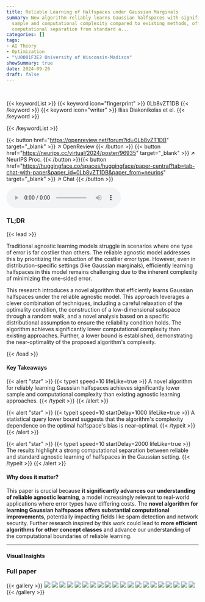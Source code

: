 ```yaml
---
title: Reliable Learning of Halfspaces under Gaussian Marginals
summary: New algorithm reliably learns Gaussian halfspaces with significantly improved
  sample and computational complexity compared to existing methods, offering strong
  computational separation from standard a...
categories: []
tags:
- AI Theory
- Optimization
- "\U0001F3E2 University of Wisconsin-Madison"
showSummary: true
date: 2024-09-26
draft: false
---
```


<br>

{{< keywordList >}}
{{< keyword icon="fingerprint" >}} 0Lb8vZT1DB {{< /keyword >}}
{{< keyword icon="writer" >}} Ilias Diakonikolas et el. {{< /keyword >}}
 
{{< /keywordList >}}

{{< button href="https://openreview.net/forum?id=0Lb8vZT1DB" target="_blank" >}}
↗ OpenReview
{{< /button >}}
{{< button href="https://neurips.cc/virtual/2024/poster/96935" target="_blank" >}}
↗ NeurIPS Proc.
{{< /button >}}{{< button href="https://huggingface.co/spaces/huggingface/paper-central?tab=tab-chat-with-paper&paper_id=0Lb8vZT1DB&paper_from=neurips" target="_blank" >}}
↗ Chat
{{< /button >}}



<audio controls>
    <source src="https://ai-paper-reviewer.com/0Lb8vZT1DB/podcast.wav" type="audio/wav">
    Your browser does not support the audio element.
</audio>


### TL;DR


{{< lead >}}

Traditional agnostic learning models struggle in scenarios where one type of error is far costlier than others.  The reliable agnostic model addresses this by prioritizing the reduction of the costlier error type.  However, even in distribution-specific settings (like Gaussian marginals), efficiently learning halfspaces in this model remains challenging due to the inherent complexity of minimizing the one-sided error.

This research introduces a novel algorithm that efficiently learns Gaussian halfspaces under the reliable agnostic model. This approach leverages a clever combination of techniques, including a careful relaxation of the optimality condition, the construction of a low-dimensional subspace through a random walk, and a novel analysis based on a specific distributional assumption to ensure the reliability condition holds.  The algorithm achieves significantly lower computational complexity than existing approaches.  Further, a lower bound is established, demonstrating the near-optimality of the proposed algorithm's complexity.

{{< /lead >}}


#### Key Takeaways

{{< alert "star" >}}
{{< typeit speed=10 lifeLike=true >}} A novel algorithm for reliably learning Gaussian halfspaces achieves significantly lower sample and computational complexity than existing agnostic learning approaches. {{< /typeit >}}
{{< /alert >}}

{{< alert "star" >}}
{{< typeit speed=10 startDelay=1000 lifeLike=true >}} A statistical query lower bound suggests that the algorithm's complexity dependence on the optimal halfspace's bias is near-optimal. {{< /typeit >}}
{{< /alert >}}

{{< alert "star" >}}
{{< typeit speed=10 startDelay=2000 lifeLike=true >}} The results highlight a strong computational separation between reliable and standard agnostic learning of halfspaces in the Gaussian setting. {{< /typeit >}}
{{< /alert >}}

#### Why does it matter?
This paper is crucial because **it significantly advances our understanding of reliable agnostic learning**, a model increasingly relevant to real-world applications where error types have differing costs.  The **novel algorithm for learning Gaussian halfspaces offers substantial computational improvements**, potentially impacting fields like spam detection and network security.  Further research inspired by this work could lead to **more efficient algorithms for other concept classes** and advance our understanding of the computational boundaries of reliable learning.

------
#### Visual Insights







### Full paper

{{< gallery >}}
<img src="https://ai-paper-reviewer.com/0Lb8vZT1DB/1.png" class="grid-w50 md:grid-w33 xl:grid-w25" />
<img src="https://ai-paper-reviewer.com/0Lb8vZT1DB/2.png" class="grid-w50 md:grid-w33 xl:grid-w25" />
<img src="https://ai-paper-reviewer.com/0Lb8vZT1DB/3.png" class="grid-w50 md:grid-w33 xl:grid-w25" />
<img src="https://ai-paper-reviewer.com/0Lb8vZT1DB/4.png" class="grid-w50 md:grid-w33 xl:grid-w25" />
<img src="https://ai-paper-reviewer.com/0Lb8vZT1DB/5.png" class="grid-w50 md:grid-w33 xl:grid-w25" />
<img src="https://ai-paper-reviewer.com/0Lb8vZT1DB/6.png" class="grid-w50 md:grid-w33 xl:grid-w25" />
<img src="https://ai-paper-reviewer.com/0Lb8vZT1DB/7.png" class="grid-w50 md:grid-w33 xl:grid-w25" />
<img src="https://ai-paper-reviewer.com/0Lb8vZT1DB/8.png" class="grid-w50 md:grid-w33 xl:grid-w25" />
<img src="https://ai-paper-reviewer.com/0Lb8vZT1DB/9.png" class="grid-w50 md:grid-w33 xl:grid-w25" />
<img src="https://ai-paper-reviewer.com/0Lb8vZT1DB/10.png" class="grid-w50 md:grid-w33 xl:grid-w25" />
<img src="https://ai-paper-reviewer.com/0Lb8vZT1DB/11.png" class="grid-w50 md:grid-w33 xl:grid-w25" />
<img src="https://ai-paper-reviewer.com/0Lb8vZT1DB/12.png" class="grid-w50 md:grid-w33 xl:grid-w25" />
<img src="https://ai-paper-reviewer.com/0Lb8vZT1DB/13.png" class="grid-w50 md:grid-w33 xl:grid-w25" />
<img src="https://ai-paper-reviewer.com/0Lb8vZT1DB/14.png" class="grid-w50 md:grid-w33 xl:grid-w25" />
<img src="https://ai-paper-reviewer.com/0Lb8vZT1DB/15.png" class="grid-w50 md:grid-w33 xl:grid-w25" />
<img src="https://ai-paper-reviewer.com/0Lb8vZT1DB/16.png" class="grid-w50 md:grid-w33 xl:grid-w25" />
<img src="https://ai-paper-reviewer.com/0Lb8vZT1DB/17.png" class="grid-w50 md:grid-w33 xl:grid-w25" />
<img src="https://ai-paper-reviewer.com/0Lb8vZT1DB/18.png" class="grid-w50 md:grid-w33 xl:grid-w25" />
<img src="https://ai-paper-reviewer.com/0Lb8vZT1DB/19.png" class="grid-w50 md:grid-w33 xl:grid-w25" />
<img src="https://ai-paper-reviewer.com/0Lb8vZT1DB/20.png" class="grid-w50 md:grid-w33 xl:grid-w25" />
{{< /gallery >}}
